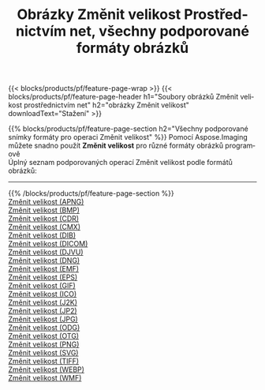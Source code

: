 ﻿---
title: Obrázky Změnit velikost Prostřednictvím net, všechny podporované formáty obrázků 
weight: 3920
url: /cs/net/resize 
lang: cs
langdirlevel: 2
locales: zh-hans,ja,it,ru,de,es,fr,nl,id,lt,pl,pt,vi,tr,ko,zh-hant,ar,hi,th,sv,cs,uk,he
description: Pomocí Aspose.Imaging můžete snadno Změnit velikost obrázky přes net
---

{{< blocks/products/pf/feature-page-wrap >}}
{{< blocks/products/pf/feature-page-header h1="Soubory obrázků Změnit velikost prostřednictvím net" h2="obrázky Změnit velikost" downloadText="Stažení" >}}


{{% blocks/products/pf/feature-page-section  h2="Všechny podporované snímky formáty pro operaci Změnit velikost" %}}
Pomocí Aspose.Imaging můžete snadno použít **Změnit velikost** pro různé formáty obrázků programově
<br/>
Úplný seznam podporovaných operací Změnit velikost podle formátů obrázků:
<hr/>
{{% /blocks/products/pf/feature-page-section %}}
<div class="container-fluid productfamilypage bg-gray">
    <div class="convertypes bg-gray agp-content section">
        <div class="container">
		<div class="row other-converters">
		    <div class='col-md-2 other-converter remove-lp remove-rp'><a href="/imaging/cs/net/resize/apng" >Změnit velikost (APNG)</a></div><div class='col-md-2 other-converter remove-lp remove-rp'><a href="/imaging/cs/net/resize/bmp" >Změnit velikost (BMP)</a></div><div class='col-md-2 other-converter remove-lp remove-rp'><a href="/imaging/cs/net/resize/cdr" >Změnit velikost (CDR)</a></div><div class='col-md-2 other-converter remove-lp remove-rp'><a href="/imaging/cs/net/resize/cmx" >Změnit velikost (CMX)</a></div><div class='col-md-2 other-converter remove-lp remove-rp'><a href="/imaging/cs/net/resize/dib" >Změnit velikost (DIB)</a></div><div class='col-md-2 other-converter remove-lp remove-rp'><a href="/imaging/cs/net/resize/dicom" >Změnit velikost (DICOM)</a></div><div class='col-md-2 other-converter remove-lp remove-rp'><a href="/imaging/cs/net/resize/djvu" >Změnit velikost (DJVU)</a></div><div class='col-md-2 other-converter remove-lp remove-rp'><a href="/imaging/cs/net/resize/dng" >Změnit velikost (DNG)</a></div><div class='col-md-2 other-converter remove-lp remove-rp'><a href="/imaging/cs/net/resize/emf" >Změnit velikost (EMF)</a></div><div class='col-md-2 other-converter remove-lp remove-rp'><a href="/imaging/cs/net/resize/eps" >Změnit velikost (EPS)</a></div><div class='col-md-2 other-converter remove-lp remove-rp'><a href="/imaging/cs/net/resize/gif" >Změnit velikost (GIF)</a></div><div class='col-md-2 other-converter remove-lp remove-rp'><a href="/imaging/cs/net/resize/ico" >Změnit velikost (ICO)</a></div><div class='col-md-2 other-converter remove-lp remove-rp'><a href="/imaging/cs/net/resize/j2k" >Změnit velikost (J2K)</a></div><div class='col-md-2 other-converter remove-lp remove-rp'><a href="/imaging/cs/net/resize/jp2" >Změnit velikost (JP2)</a></div><div class='col-md-2 other-converter remove-lp remove-rp'><a href="/imaging/cs/net/resize/jpg" >Změnit velikost (JPG)</a></div><div class='col-md-2 other-converter remove-lp remove-rp'><a href="/imaging/cs/net/resize/odg" >Změnit velikost (ODG)</a></div><div class='col-md-2 other-converter remove-lp remove-rp'><a href="/imaging/cs/net/resize/otg" >Změnit velikost (OTG)</a></div><div class='col-md-2 other-converter remove-lp remove-rp'><a href="/imaging/cs/net/resize/png" >Změnit velikost (PNG)</a></div><div class='col-md-2 other-converter remove-lp remove-rp'><a href="/imaging/cs/net/resize/svg" >Změnit velikost (SVG)</a></div><div class='col-md-2 other-converter remove-lp remove-rp'><a href="/imaging/cs/net/resize/tiff" >Změnit velikost (TIFF)</a></div><div class='col-md-2 other-converter remove-lp remove-rp'><a href="/imaging/cs/net/resize/webp" >Změnit velikost (WEBP)</a></div><div class='col-md-2 other-converter remove-lp remove-rp'><a href="/imaging/cs/net/resize/wmf" >Změnit velikost (WMF)</a></div>
                </div>
        </div>
    </div>
</div>
<br/>
